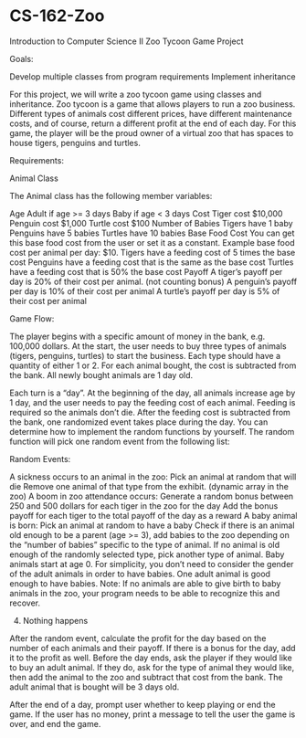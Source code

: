 # CS-162-Zoo
Introduction to Computer Science II Zoo Tycoon Game Project

Goals:

Develop multiple classes from program requirements
Implement inheritance

For this project, we will write a zoo tycoon game using classes and inheritance. Zoo tycoon is a game that allows players to run a zoo business. Different types of animals cost different prices, have different maintenance costs, and of course, return a different profit at the end of each day. For this game, the player will be the proud owner of a virtual zoo that has spaces to house tigers, penguins and turtles.

Requirements:

Animal Class

The Animal class has the following member variables:

Age
Adult if age >= 3 days
Baby if age < 3 days
Cost
Tiger cost $10,000
Penguin cost $1,000
Turtle cost $100
Number of Babies
Tigers have 1 baby
Penguins have 5 babies
Turtles have 10 babies
Base Food Cost
You can get this base food cost from the user or set it as a constant. Example base food cost per animal per day: $10.
Tigers have a feeding cost of 5 times the base cost
Penguins have a feeding cost that is the same as the base cost
Turtles have a feeding cost that is 50% the base cost
Payoff
A tiger’s payoff per day is 20% of their cost per animal. (not counting bonus)
A penguin’s payoff per day is 10% of their cost per animal
A turtle’s payoff per day is 5% of their cost per animal

Game Flow:

The player begins with a specific amount of money in the bank, e.g. 100,000 dollars. At the start, the user needs to buy three types of animals (tigers, penguins, turtles) to start the business. Each type should have a quantity of either 1 or 2. For each animal bought, the cost is subtracted from the bank. All newly bought animals are 1 day old.

Each turn is a “day”. At the beginning of the day, all animals increase age by 1 day, and the user needs to pay the feeding cost of each animal. Feeding is required so the animals don’t die. After the feeding cost is subtracted from the bank, one randomized event takes place during the day.  You can determine how to implement the random functions by yourself.  The random function will pick one random event from the following list:

Random Events:

A sickness occurs to an animal in the zoo:
Pick an animal at random that will die
Remove one animal of that type from the exhibit. (dynamic array in the zoo)
A boom in zoo attendance occurs:
Generate a random bonus between 250 and 500 dollars for each tiger in the zoo for the day 
Add the bonus payoff for each tiger to the total payoff of the day as a reward
A baby animal is born:
Pick an animal at random to have a baby
Check if there is an animal old enough to be a parent (age >= 3), add babies to the zoo depending on the “number of babies” specific to the type of animal. If no animal is old enough of the randomly selected type, pick another type of animal. Baby animals start at age 0.  For simplicity, you don’t need to consider the gender of the adult animals in order to have babies. One adult animal is good enough to have babies.
Note: If no animals are able to give birth to baby animals in the zoo, your program needs to be able to recognize this and recover.

 4. Nothing happens

After the random event, calculate the profit for the day based on the number of each animals and their payoff. If there is a bonus for the day, add it to the profit as well. Before the day ends, ask the player if they would like to buy an adult animal. If they do, ask for the type of animal they would like, then add the animal to the zoo and subtract that cost from the bank. The adult animal that is bought will be 3 days old.

After the end of a day, prompt user whether to keep playing or end the game. If the user has no money, print a message to tell the user the game is over, and end the game.
